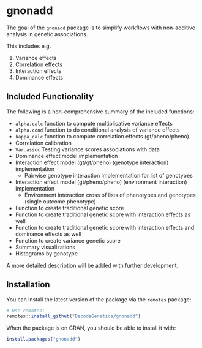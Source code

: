 
<!-- README.md is generated from README.Rmd. Please edit that file -->

# gnonadd

<!-- badges: start -->
<!-- badges: end -->

The goal of the `gnonadd` package is to simplify workflows with
non-additive analysis in genetic associations.

This includes e.g.

1)  Variance effects
2)  Correlation effects
3)  Interaction effects
4)  Dominance effects

## Included Functionality

The following is a non-comprehensive summary of the included functions:

- `alpha.calc` function to compute multiplicative variance effects
- `alpha.cond` function to do conditional analysis of variance effects
- `kappa_calc` function to compute correlation effects (gt/pheno/pheno)
- Correlation calibration
- `Var.assoc` Testing variance scores associations with data
- Dominance effect model implementation
- Interaction effect model (gt/gt/pheno) (genotype interaction)
  implementation
  - Pairwise genotype interaction implementation for list of genotypes
- Interaction effect model (gt/pheno/pheno) (environment interaction)
  implementation
  - Environment interaction cross of lists of phenotypes and genotypes
    (single outcome phenotype)
- Function to create traditional genetic score
- Function to create traditional genetic score with interaction effects
  as well
- Function to create traditional genetic score with interaction effects
  and dominance effects as well
- Function to create variance genetic score
- Summary visualizations
- Histograms by genotype

A more detailed description will be added with further development.

## Installation

You can install the latest version of the package via the `remotes`
package:

``` r
# Use remotes:
remotes::install_github("DecodeGenetics/gnonadd")
```

When the package is on CRAN, you should be able to install it with:

``` r
install.packages("gnonadd")
```
